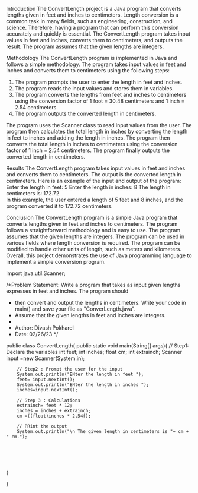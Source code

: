 Introduction
The ConvertLength project is a Java program that converts lengths given in feet and inches to centimeters. Length conversion is a common task in 
many fields, such as engineering, construction, and science. Therefore, having a program that can perform this conversion accurately and quickly 
is essential. The ConvertLength program takes input values in feet and inches, converts them to centimeters, and outputs the result. The program assumes 
that the given lengths are integers.

Methodology
The ConvertLength program is implemented in Java and follows a simple methodology. The program takes input values in feet and inches and converts 
them to centimeters using the following steps:
1.	The program prompts the user to enter the length in feet and inches.
2.	The program reads the input values and stores them in variables.
3.	The program converts the lengths from feet and inches to centimeters using the conversion factor of 1 foot = 30.48 centimeters and 
      1 inch = 2.54 centimeters.
4.	The program outputs the converted length in centimeters.

The program uses the Scanner class to read input values from the user. The program then calculates the total length in inches 
by converting the length in feet to inches and adding the length in inches. The program then converts the total length in inches to centimeters using 
the conversion factor of 1 inch = 2.54 centimeters. The program finally outputs the converted length in centimeters.

Results
The ConvertLength program takes input values in feet and inches and converts them to centimeters. The output is the converted length in centimeters. Here 
is an example of the input and output of the program:
Enter the length in feet: 5
Enter the length in inches: 8
The length in centimeters is: 172.72	
In this example, the user entered a length of 5 feet and 8 inches, and the program converted it to 172.72 centimeters.

Conclusion
The ConvertLength program is a simple Java program that converts lengths given in feet and inches to centimeters. The program follows a straightforward 
methodology and is easy to use. The program assumes that the given lengths are integers. The program can be used in various fields where length 
conversion is required. The program can be modified to handle other units of length, such as meters and kilometers. Overall, this project demonstrates 
the use of Java programming language to implement a simple conversion program.








import java.util.Scanner;

/*Problem Statement: Write a program that takes as input given lengths expresses in feet and inches. The program should 
 * then convert and output the lengths in centimeters. Write your code in main() and save your file as "ConverLength.java".
 * Assume that the given lengths in feet and inches are integers.
 * 
 * Author: Divash Pokharel
 * Date: 02/26/23
*/


public class ConvertLength{
    public static void main(String[] args){
        // Step1: Declare the variables
        int feet;
        int inches;
        float cm;
        int extrainch;
        Scanner input =new Scanner(System.in);

        // Step2 : Prompt the user for the input
        System.out.println("ENter the length in feet ");
        feet= input.nextInt();
        System.out.println("ENter the length in inches ");
        inches=input.nextInt();

        // Step 3 : Calculations
        extrainch= feet * 12;
        inches = inches + extrainch;
        cm =((float)inches * 2.54f);

        // PRint the output
        System.out.println("\n The given length in centimeters is "+ cm + " cm.");




        

    }
}
